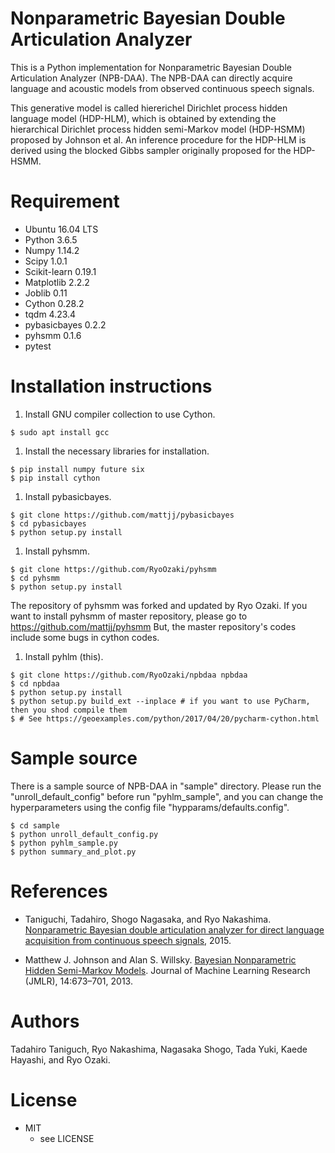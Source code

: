 # Nonparametric Bayesian Double Articulation Analyzer

This is a Python implementation for Nonparametric Bayesian Double Articulation Analyzer (NPB-DAA).
The NPB-DAA can directly acquire language and acoustic models from observed continuous speech signals.

This generative model is called hiererichel Dirichlet process hidden language model (HDP-HLM), which is obtained by extending the hierarchical Dirichlet process hidden semi-Markov model (HDP-HSMM) proposed by Johnson et al.
An inference procedure for the HDP-HLM is derived using the blocked Gibbs sampler originally proposed for the HDP-HSMM.

# Requirement

+ Ubuntu 16.04 LTS
+ Python 3.6.5
+ Numpy 1.14.2
+ Scipy 1.0.1
+ Scikit-learn 0.19.1
+ Matplotlib 2.2.2
+ Joblib 0.11
+ Cython 0.28.2
+ tqdm 4.23.4
+ pybasicbayes 0.2.2
+ pyhsmm 0.1.6
+ pytest

# Installation instructions
1. Install GNU compiler collection to use Cython.
```
$ sudo apt install gcc
```
1. Install the necessary libraries for installation.
```
$ pip install numpy future six
$ pip install cython
```
1. Install pybasicbayes.
```
$ git clone https://github.com/mattjj/pybasicbayes
$ cd pybasicbayes
$ python setup.py install
```
1. Install pyhsmm.
```
$ git clone https://github.com/RyoOzaki/pyhsmm
$ cd pyhsmm
$ python setup.py install
```
The repository of pyhsmm was forked and updated by Ryo Ozaki.
If you want to install pyhsmm of master repository, please go to https://github.com/mattjj/pyhsmm
But, the master repository's codes include some bugs in cython codes.
1. Install pyhlm (this).
```
$ git clone https://github.com/RyoOzaki/npbdaa npbdaa
$ cd npbdaa
$ python setup.py install
$ python setup.py build_ext --inplace # if you want to use PyCharm, then you shod compile them
$ # See https://geoexamples.com/python/2017/04/20/pycharm-cython.html
```

# Sample source
There is a sample source of NPB-DAA in "sample" directory.
Please run the "unroll_default_config" before run "pyhlm_sample", and you can change the hyperparameters using the config file "hypparams/defaults.config".
```
$ cd sample
$ python unroll_default_config.py
$ python pyhlm_sample.py
$ python summary_and_plot.py
```

# References
+ Taniguchi, Tadahiro, Shogo Nagasaka, and Ryo Nakashima. [Nonparametric Bayesian double articulation analyzer for direct language acquisition from continuous speech signals](http://ieeexplore.ieee.org/document/7456220/?arnumber=7456220), 2015.

+ Matthew J. Johnson and Alan S. Willsky. [Bayesian Nonparametric Hidden Semi-Markov Models](http://www.jmlr.org/papers/volume14/johnson13a/johnson13a.pdf). Journal of Machine Learning Research (JMLR), 14:673–701, 2013.

# Authors
Tadahiro Taniguch, Ryo Nakashima, Nagasaka Shogo, Tada Yuki, Kaede Hayashi, and Ryo Ozaki.

# License
+ MIT
  + see LICENSE
